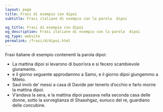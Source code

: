 ```yaml
---
layout: page
title: Frasi di esempio con dipoi 
subtitle: Frasi italiane di esempio con la parola  dipoi

og_title: Frasi di esempio con dipoi 
og_description: Frasi italiane di esempio con la parola  dipoi
og_type: website
permalink: /frasi/d/dipoi.html
---
```


Frasi italiane di esempio contenenti la parola dipoi:


- La mattina dipoi si levarono di buon’ora e si fecero scambievole giuramento.
- e il giorno seguente approdammo a Samo, e il giorno dipoi giungemmo a Mileto.
- Saul inviò de’ messi a casa di Davide per tenerlo d’occhio e farlo morire la mattina dipoi.
- V’andava la sera, e la mattina dipoi passava nella seconda casa delle donne, sotto la sorveglianza di Shaashgaz, eunuco del re, guardiano delle concubine.

